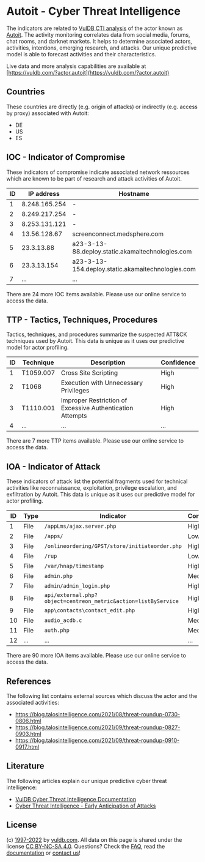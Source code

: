 # Autoit - Cyber Threat Intelligence

The indicators are related to [VulDB CTI analysis](https://vuldb.com/?kb.cti) of the actor known as [Autoit](https://vuldb.com/?actor.autoit). The activity monitoring correlates data from social media, forums, chat rooms, and darknet markets. It helps to determine associated actors, activities, intentions, emerging research, and attacks. Our unique predictive model is able to forecast activities and their characteristics.

Live data and more analysis capabilities are available at [https://vuldb.com/?actor.autoit](https://vuldb.com/?actor.autoit)

## Countries

These countries are directly (e.g. origin of attacks) or indirectly (e.g. access by proxy) associated with Autoit:

* DE
* US
* ES

## IOC - Indicator of Compromise

These indicators of compromise indicate associated network ressources which are known to be part of research and attack activities of Autoit.

ID | IP address | Hostname | Confidence
-- | ---------- | -------- | ----------
1 | 8.248.165.254 | - | High
2 | 8.249.217.254 | - | High
3 | 8.253.131.121 | - | High
4 | 13.56.128.67 | screenconnect.medsphere.com | High
5 | 23.3.13.88 | a23-3-13-88.deploy.static.akamaitechnologies.com | High
6 | 23.3.13.154 | a23-3-13-154.deploy.static.akamaitechnologies.com | High
7 | ... | ... | ...

There are 24 more IOC items available. Please use our online service to access the data.

## TTP - Tactics, Techniques, Procedures

Tactics, techniques, and procedures summarize the suspected ATT&CK techniques used by Autoit. This data is unique as it uses our predictive model for actor profiling.

ID | Technique | Description | Confidence
-- | --------- | ----------- | ----------
1 | T1059.007 | Cross Site Scripting | High
2 | T1068 | Execution with Unnecessary Privileges | High
3 | T1110.001 | Improper Restriction of Excessive Authentication Attempts | High
4 | ... | ... | ...

There are 7 more TTP items available. Please use our online service to access the data.

## IOA - Indicator of Attack

These indicators of attack list the potential fragments used for technical activities like reconnaissance, exploitation, privilege escalation, and exfiltration by Autoit. This data is unique as it uses our predictive model for actor profiling.

ID | Type | Indicator | Confidence
-- | ---- | --------- | ----------
1 | File | `/appLms/ajax.server.php` | High
2 | File | `/apps/` | Low
3 | File | `/onlineordering/GPST/store/initiateorder.php` | High
4 | File | `/rup` | Low
5 | File | `/var/hnap/timestamp` | High
6 | File | `admin.php` | Medium
7 | File | `admin/admin_login.php` | High
8 | File | `api/external.php?object=centreon_metric&action=listByService` | High
9 | File | `app\contacts\contact_edit.php` | High
10 | File | `audio_acdb.c` | Medium
11 | File | `auth.php` | Medium
12 | ... | ... | ...

There are 90 more IOA items available. Please use our online service to access the data.

## References

The following list contains external sources which discuss the actor and the associated activities:

* https://blog.talosintelligence.com/2021/08/threat-roundup-0730-0806.html
* https://blog.talosintelligence.com/2021/09/threat-roundup-0827-0903.html
* https://blog.talosintelligence.com/2021/09/threat-roundup-0910-0917.html

## Literature

The following articles explain our unique predictive cyber threat intelligence:

* [VulDB Cyber Threat Intelligence Documentation](https://vuldb.com/?kb.cti)
* [Cyber Threat Intelligence - Early Anticipation of Attacks](https://www.scip.ch/en/?labs.20201022)

## License

(c) [1997-2022](https://vuldb.com/?kb.changelog) by [vuldb.com](https://vuldb.com/?kb.about). All data on this page is shared under the license [CC BY-NC-SA 4.0](https://creativecommons.org/licenses/by-nc-sa/4.0/). Questions? Check the [FAQ](https://vuldb.com/?kb.faq), read the [documentation](https://vuldb.com/?kb) or [contact us](https://vuldb.com/?contact)!
